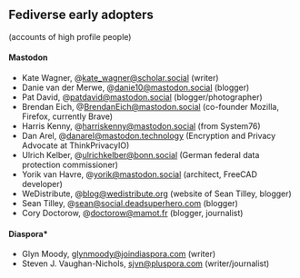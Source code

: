 ## Fediverse early adopters 
(accounts of high profile people)

#### Mastodon
- Kate Wagner, @kate_wagner@scholar.social (writer)
- Danie van der Merwe, @danie10@mastodon.social (blogger)
- Pat David, @patdavid@mastodon.social (blogger/photographer)
- Brendan Eich, @BrendanEich@mastodon.social (co-founder Mozilla, Firefox, currently Brave)
- Harris Kenny, @harriskenny@mastodon.social (from System76)
- Dan Arel, @danarel@mastodon.technology (Encryption and Privacy Advocate at ThinkPrivacyIO)
- Ulrich Kelber, @ulrichkelber@bonn.social (German federal data protection commissioner)
- Yorik van Havre, @yorik@mastodon.social (architect, FreeCAD developer)
- WeDistribute, @[blog@wedistribute.org](mailto:blog@wedistribute.org) (website of Sean Tilley, blogger)
- Sean Tilley, @sean@social.deadsuperhero.com (blogger)
- Cory Doctorow, @doctorow@mamot.fr (blogger, journalist)


#### Diaspora*
- Glyn Moody, glynmoody@joindiaspora.com (writer)
- Steven J. Vaughan-Nichols, sjvn@pluspora.com (writer/journalist)